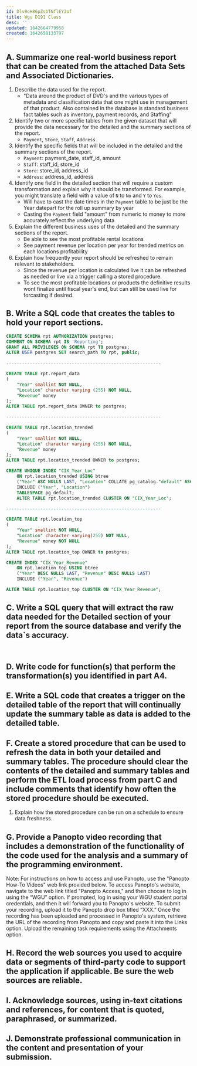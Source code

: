 ```yaml
---
id: Dlv9oH86pZsbTNflEY3of
title: Wgu D191 Class
desc: ''
updated: 1642664779958
created: 1642658133797
---
```



## A. Summarize one real-world business report that can be created from the attached Data Sets and Associated Dictionaries. 

1. Describe the data used for the report.
    - "Data around the product of DVD's and the various types of metadata and classification data that one might use in management of that product. Also contained in the database is standard business fact tables such as inventory, payment records, and Staffing"
2. Identify two or more specific tables from the given dataset that will provide the data necessary for the detailed and the summary sections of the report.
    - `Payment`, `Store`, `Staff`, `Address`
3. Identify the specific fields that will be included in the detailed and the summary sections of the report. 
    - `Payment`: payment_date, staff_id, amount
    - `Staff`: staff_id, store_id
    - `Store`: store_id, address_id
    - `Address`: address_id, address
4. Identify one field in the detailed section that will require a custom transformation and explain why it should be transformed. For example, you might translate a field with a value of `N` to `No` and `Y` to `Yes`.
    - Will have to cast the date times in the `Payment` table to be just be the Year datepart for the roll up summary by year
    - Casting the `Payment` field "amount" from numeric to money to more accurately reflect the underlying data
5. Explain the different business uses of the detailed and the summary sections of the report.
    - Be able to see the most profitable rental locations
    - See payment revenue per location per year for trended metrics on each locations profitability
6. Explain how frequently your report should be refreshed to remain relevant to stakeholders.
    - Since the revenue per location is calculated live it can be refreshed as needed or live via a trigger calling a stored procedure.
    - To see the most profitable locations or products the definitive results wont finalize until fiscal year's end, but can still be used live for forcasting if desired.

## B. Write a SQL code that creates the tables to hold your report sections. 

```sql
CREATE SCHEMA rpt AUTHORIZATION postgres;
COMMENT ON SCHEMA rpt IS 'Reporting';
GRANT ALL PRIVILEGES ON SCHEMA rpt TO postgres;
ALTER USER postgres SET search_path TO rpt, public;

-----------------------------------------------------------

CREATE TABLE rpt.report_data
(
    "Year" smallint NOT NULL,
    "Location" character varying (255) NOT NULL,
    "Revenue" money
);
ALTER TABLE rpt.report_data OWNER to postgres;

-----------------------------------------------------------

CREATE TABLE rpt.location_trended
(
    "Year" smallint NOT NULL,
    "Location" character varying (255) NOT NULL,
    "Revenue" money
);
ALTER TABLE rpt.location_trended OWNER to postgres;

CREATE UNIQUE INDEX "CIX_Year_Loc"
    ON rpt.location_trended USING btree
    ("Year" ASC NULLS LAST, "Location" COLLATE pg_catalog."default" ASC NULLS LAST)
    INCLUDE ("Year", "Location")
    TABLESPACE pg_default;
    ALTER TABLE rpt.location_trended CLUSTER ON "CIX_Year_Loc";

-----------------------------------------------------------

CREATE TABLE rpt.location_top
(
    "Year" smallint NOT NULL,
    "Location" character varying(255) NOT NULL,
    "Revenue" money NOT NULL
);
ALTER TABLE rpt.location_top OWNER to postgres;

CREATE INDEX "CIX_Year_Revenue"
    ON rpt.location top USING btree
    ("Year" DESC NULLS LAST, "Revenue" DESC NULLS LAST)
    INCLUDE ("Year", "Revenue")

ALTER TABLE rpt.location_top CLUSTER ON "CIX_Year_Revenue";
```

## C. Write a SQL query that will extract the raw data needed for the Detailed section of your report from the source database and verify the data`s accuracy.

```sql



```

## D. Write code for function(s) that perform the transformation(s) you identified in part A4.

## E. Write a SQL code that creates a trigger on the detailed table of the report that will continually update the summary table as data is added to the detailed table.

## F. Create a stored procedure that can be used to refresh the data in both your detailed and summary tables. The procedure should clear the contents of the detailed and summary tables and perform the ETL load process from part C and include comments that identify how often the stored procedure should be executed.

1.  Explain how the stored procedure can be run on a schedule to ensure data freshness.

## G. Provide a Panopto video recording that includes a demonstration of the functionality of the code used for the analysis and a summary of the programming environment. 

Note: For instructions on how to access and use Panopto, use the "Panopto How-To Videos" web link provided below. To access Panopto's website, navigate to the web link titled "Panopto Access," and then choose to log in using the “WGU” option. If prompted, log in using your WGU student portal credentials, and then it will forward you to Panopto`s website.
To submit your recording, upload it to the Panopto drop box titled “XXX.” Once the recording has been uploaded and processed in Panopto's system, retrieve the URL of the recording from Panopto and copy and paste it into the Links option. Upload the remaining task requirements using the Attachments option.

## H. Record the web sources you used to acquire data or segments of third-party code to support the application if applicable. Be sure the web sources are reliable.

## I. Acknowledge sources, using in-text citations and references, for content that is quoted, paraphrased, or summarized.

## J. Demonstrate professional communication in the content and presentation of your submission.

